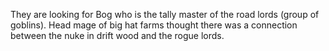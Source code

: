 They are looking for Bog who is the tally master of the road lords (group of goblins). Head mage of big hat farms thought there was a connection between the nuke in drift wood and the rogue lords.